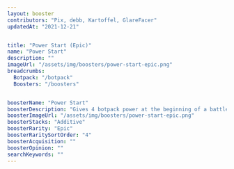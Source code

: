 ```yaml
---
layout: booster
contributors: "Pix, debb, Kartoffel, GlareFacer"
updatedAt: "2021-12-21"


title: "Power Start (Epic)"
name: "Power Start"
description: ""
imageUrl: "/assets/img/boosters/power-start-epic.png"
breadcrumbs:
  Botpack: "/botpack"
  Boosters: "/boosters"


boosterName: "Power Start"
boosterDescription: "Gives 4 botpack power at the beginning of a battle"
boosterImageUrl: "/assets/img/boosters/power-start-epic.png"
boosterStacks: "Additive"
boosterRarity: "Epic"
boosterRaritySortOrder: "4"
boosterAcquisition: ""
boosterOpinion: ""
searchKeywords: ""
---
```



